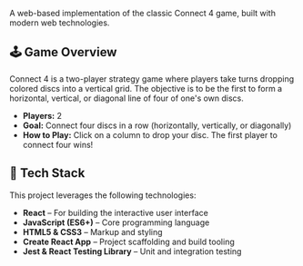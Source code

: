 A web-based implementation of the classic Connect 4 game, built with modern web technologies.

## 🕹️ Game Overview

Connect 4 is a two-player strategy game where players take turns dropping colored discs into a vertical grid. The objective is to be the first to form a horizontal, vertical, or diagonal line of four of one's own discs.

- **Players:** 2
- **Goal:** Connect four discs in a row (horizontally, vertically, or diagonally)
- **How to Play:** Click on a column to drop your disc. The first player to connect four wins!

## 🚀 Tech Stack

This project leverages the following technologies:

- **React** – For building the interactive user interface
- **JavaScript (ES6+)** – Core programming language
- **HTML5 & CSS3** – Markup and styling
- **Create React App** – Project scaffolding and build tooling
- **Jest & React Testing Library** – Unit and integration testing

